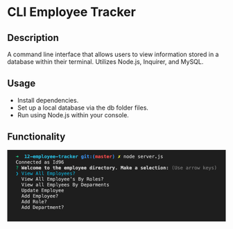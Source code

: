 # CLI Employee Tracker

## Description
A command line interface that allows users to view information stored in a database within their terminal. Utilizes Node.js, Inquirer, and MySQL.

## Usage
* Install dependencies.
* Set up a local database via the db folder files. 
* Run using Node.js within your console.

## Functionality
![employee tracker demo image](/assets/employee-tracker-demo.png)

